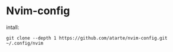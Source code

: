 # Nvim-config

intall:

```
git clone --depth 1 https://github.com/atarte/nvim-config.git ~/.config/nvim
```